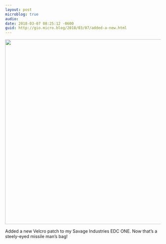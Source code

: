 ```yaml
---
layout: post
microblog: true
audio: 
date: 2018-03-07 08:25:12 -0600
guid: http://gio.micro.blog/2018/03/07/added-a-new.html
---
```


<img src="http://microblog.stevegio.net/uploads/2018/3ba7252bb1.jpg" width="600" height="450" style="height: auto;" class="sunlit_image" />

Added a new Velcro patch to my Savage Industries EDC ONE. Now that’s a steely-eyed missile man’s bag!


